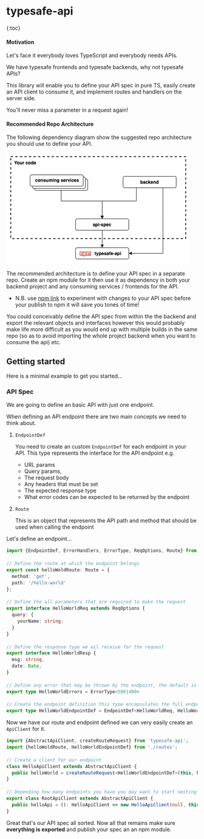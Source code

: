 # typesafe-api

{:toc}

#### Motivation

Let's face it everybody loves TypeScript and everybody needs APIs. 

We have typesafe frontends and typesafe backends, why not typesafe APIs?

This library will enable you to define your API spec in pure TS, easily create an API client to 
consume it, and implement routes and handlers on the server side. 

You'll never miss a parameter in a request again!

#### Recommended Repo Architecture

The following dependency diagram show the suggested repo architecture you should use to 
define your API. 

![alt text](docs/images/repo-archetecture.png "Repo architecture diagram")

The recommended architecture is to define your API spec in a separate repo. Create an npm module for 
it then use it as dependency in both your backend project and any consuming services / frontends for the API.

* N.B. use [npm link](https://docs.npmjs.com/cli/v7/commands/npm-link) to experiment with changes to 
your API spec before your publish to npm it will save you tones of time!

You could conceivably define the API spec from within the the backend and export the relevant 
objects and interfaces however this would probably make life more difficult as you would end up with 
multiple builds in the same repo (so as to avoid importing the whole project backend when you want 
to consume the api) etc.

## Getting started

Here is a minimal example to get you started...

### API Spec 

We are going to define an basic API with just one endpoint.

When defining an API endpoint there are two main concepts we need to think about.

1)  `EndpointDef`
    
    You need to create an custom `EndpointDef` for each endpoint in your API. This type represents
    the interface for the API endpoint e.g.
     * URL params
     * Query params, 
     * The request body 
     * Any headers that must be set
     * The expected response type
     * What error codes can be expected to be returned by the endpoint
 
2) `Route`
    
    This is an object that represents the API path and method that should be used when calling the 
    endpoint

Let's define an endpoint...
 
```typescript
import {EndpointDef, ErrorHandlers, ErrorType, ReqOptions, Route} from 'typesafe-api';

// Define the route at which the endpoint belongs
export const helloWoldRoute: Route = {
  method: 'get',
  path: '/hello-world'
};

// Define the all parameters that are required to make the request
export interface HelloWorldReq extends ReqOptions {
  query: {
    yourName: string;
  }
}

// Define the response type we wil receive for the request
export interface HelloWorldResp {
  msg: string,
  date: Date,
}

// Define any error that may be thrown by the endpoint, the default is just `500`
export type HelloWorldErrors = ErrorType<500|400>

// Create the endpoint definition this type encapsulates the full endpoint spec
export type HelloWorldEndpointDef = EndpointDef<HelloWorldReq, HelloWorldResp, HelloWorldErrors>
```

Now we have our route and endpoint defined we can very easily create an `ApiClient` for it.

```typescript
import {AbstractApiClient, createRouteRequest} from 'typesafe-api';
import {helloWoldRoute, HelloWorldEndpointDef} from './routes';

// Create a client for our endpoint
class HelloApiClient extends AbstractApiClient {
  public helloWorld = createRouteRequest<HelloWorldEndpointDef>(this, helloWoldRoute);
}

// Depending how many endpoints you have you may want to start nesting your API clients like this
export class RootApiClient extends AbstractApiClient {
  public helloApi = (): HelloApiClient => new HelloApiClient(null, this);
}
```

Great that's our API spec all sorted. Now all that remains make sure __everything is exported__ and 
publish your spec an an npm module.  
